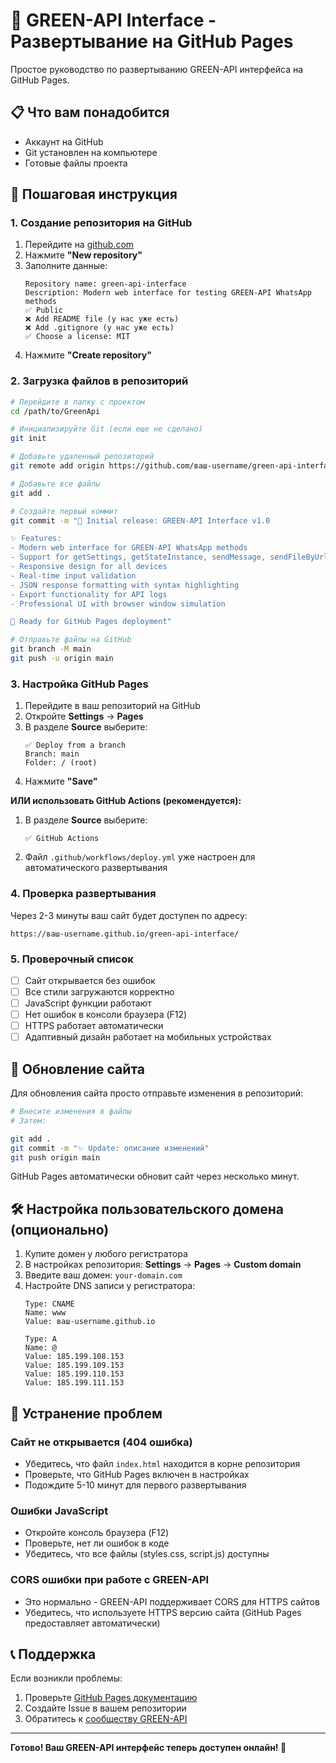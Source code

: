 # 🚀 GREEN-API Interface - Развертывание на GitHub Pages

Простое руководство по развертыванию GREEN-API интерфейса на GitHub Pages.

## 📋 Что вам понадобится

- Аккаунт на GitHub
- Git установлен на компьютере
- Готовые файлы проекта

## 🐙 Пошаговая инструкция

### 1. Создание репозитория на GitHub

1. Перейдите на [github.com](https://github.com)
2. Нажмите **"New repository"**
3. Заполните данные:
   ```
   Repository name: green-api-interface
   Description: Modern web interface for testing GREEN-API WhatsApp methods
   ✅ Public
   ❌ Add README file (у нас уже есть)
   ❌ Add .gitignore (у нас уже есть)
   ✅ Choose a license: MIT
   ```
4. Нажмите **"Create repository"**

### 2. Загрузка файлов в репозиторий

```bash
# Перейдите в папку с проектом
cd /path/to/GreenApi

# Инициализируйте Git (если еще не сделано)
git init

# Добавьте удаленный репозиторий
git remote add origin https://github.com/ваш-username/green-api-interface.git

# Добавьте все файлы
git add .

# Создайте первый коммит
git commit -m "🚀 Initial release: GREEN-API Interface v1.0

✨ Features:
- Modern web interface for GREEN-API WhatsApp methods
- Support for getSettings, getStateInstance, sendMessage, sendFileByUrl
- Responsive design for all devices
- Real-time input validation
- JSON response formatting with syntax highlighting
- Export functionality for API logs
- Professional UI with browser window simulation

🎯 Ready for GitHub Pages deployment"

# Отправьте файлы на GitHub
git branch -M main
git push -u origin main
```

### 3. Настройка GitHub Pages

1. Перейдите в ваш репозиторий на GitHub
2. Откройте **Settings** → **Pages**
3. В разделе **Source** выберите:
   ```
   ✅ Deploy from a branch
   Branch: main
   Folder: / (root)
   ```
4. Нажмите **"Save"**

**ИЛИ использовать GitHub Actions (рекомендуется):**

1. В разделе **Source** выберите:
   ```
   ✅ GitHub Actions
   ```
2. Файл `.github/workflows/deploy.yml` уже настроен для автоматического развертывания

### 4. Проверка развертывания

Через 2-3 минуты ваш сайт будет доступен по адресу:
```
https://ваш-username.github.io/green-api-interface/
```

### 5. Проверочный список

- [ ] Сайт открывается без ошибок
- [ ] Все стили загружаются корректно
- [ ] JavaScript функции работают
- [ ] Нет ошибок в консоли браузера (F12)
- [ ] HTTPS работает автоматически
- [ ] Адаптивный дизайн работает на мобильных устройствах

## 🔄 Обновление сайта

Для обновления сайта просто отправьте изменения в репозиторий:

```bash
# Внесите изменения в файлы
# Затем:

git add .
git commit -m "✨ Update: описание изменений"
git push origin main
```

GitHub Pages автоматически обновит сайт через несколько минут.

## 🛠 Настройка пользовательского домена (опционально)

1. Купите домен у любого регистратора
2. В настройках репозитория: **Settings** → **Pages** → **Custom domain**
3. Введите ваш домен: `your-domain.com`
4. Настройте DNS записи у регистратора:
   ```
   Type: CNAME
   Name: www
   Value: ваш-username.github.io
   
   Type: A
   Name: @
   Value: 185.199.108.153
   Value: 185.199.109.153
   Value: 185.199.110.153
   Value: 185.199.111.153
   ```

## 🚨 Устранение проблем

### Сайт не открывается (404 ошибка)
- Убедитесь, что файл `index.html` находится в корне репозитория
- Проверьте, что GitHub Pages включен в настройках
- Подождите 5-10 минут для первого развертывания

### Ошибки JavaScript
- Откройте консоль браузера (F12)
- Проверьте, нет ли ошибок в коде
- Убедитесь, что все файлы (styles.css, script.js) доступны

### CORS ошибки при работе с GREEN-API
- Это нормально - GREEN-API поддерживает CORS для HTTPS сайтов
- Убедитесь, что используете HTTPS версию сайта (GitHub Pages предоставляет автоматически)

## 📞 Поддержка

Если возникли проблемы:

1. Проверьте [GitHub Pages документацию](https://docs.github.com/en/pages)
2. Создайте Issue в вашем репозитории
3. Обратитесь к [сообществу GREEN-API](https://green-api.com/support/)

---

**Готово! Ваш GREEN-API интерфейс теперь доступен онлайн! 🎉**